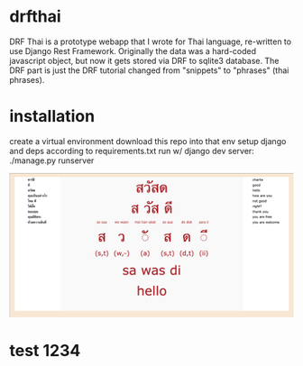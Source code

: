 # drfthai
DRF Thai is a prototype webapp that I wrote for Thai language, re-written to use Django Rest Framework.
Originally the data was a hard-coded javascript object, but now it gets stored via DRF to sqlite3 database.
The DRF part is just the DRF tutorial changed from "snippets" to "phrases" (thai phrases).

# installation
create a virtual environment 
download this repo into that env 
setup django and deps according to requirements.txt
run w/ django dev server: ./manage.py runserver

<img src="screenshots/drfthai_041822a.png"/>

# test 1234